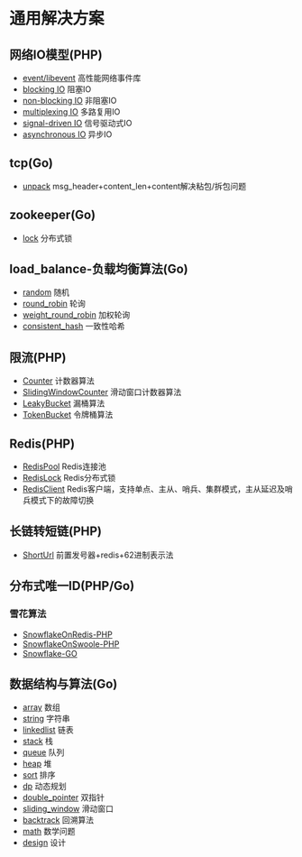# 通用解决方案

## 网络IO模型(PHP)
- [event/libevent](https://github.com/li2251421/solution/tree/master/php/io/event)
高性能网络事件库
- [blocking IO](https://github.com/li2251421/solution/tree/master/php/io/blocking)
阻塞IO
- [non-blocking IO](https://github.com/li2251421/solution/tree/master/php/io/non-blocking)
非阻塞IO
- [multiplexing IO](https://github.com/li2251421/solution/tree/master/php/io/multiplexing) 
多路复用IO
- [signal-driven IO](https://github.com/li2251421/solution/tree/master/php/io/signal-driven)
信号驱动式IO
- [asynchronous IO](https://github.com/li2251421/solution/tree/master/php/io/asynchronous)
异步IO

## tcp(Go)
- [unpack](https://github.com/li2251421/solution/tree/master/go/tcp/unpack) 
msg_header+content_len+content解决粘包/拆包问题

## zookeeper(Go)
- [lock](https://github.com/li2251421/solution/blob/master/go/zookeeper/lock.go) 
分布式锁

## load_balance-负载均衡算法(Go)
- [random]() 
随机
- [round_robin]() 
轮询
- [weight_round_robin]() 
加权轮询
- [consistent_hash]()
一致性哈希

## 限流(PHP)
- [Counter](https://github.com/li2251421/solution/blob/master/php/ratelimiter/Counter.php)
计数器算法
- [SlidingWindowCounter](https://github.com/li2251421/solution/blob/master/php/ratelimiter/SlidingWindowCounter.php) 
滑动窗口计数器算法
- [LeakyBucket](https://github.com/li2251421/solution/blob/master/php/ratelimiter/LeakyBucket.php) 
漏桶算法
- [TokenBucket](https://github.com/li2251421/solution/blob/master/php/ratelimiter/TokenBucket.php) 
令牌桶算法

## Redis(PHP)
- [RedisPool](https://github.com/li2251421/solution/blob/master/php/redis/RedisPool.php) 
Redis连接池
- [RedisLock](https://github.com/li2251421/solution/blob/master/php/redis/RedisLock.php) 
Redis分布式锁
- [RedisClient](https://github.com/li2251421/solution/blob/master/php/redis/RedisClient.php) 
Redis客户端，支持单点、主从、哨兵、集群模式，主从延迟及哨兵模式下的故障切换

## 长链转短链(PHP)
- [ShortUrl](https://github.com/li2251421/solution/blob/master/php/shorturl/ShortUrl.php) 
前置发号器+redis+62进制表示法

## 分布式唯一ID(PHP/Go)
### 雪花算法
- [SnowflakeOnRedis-PHP](https://github.com/li2251421/solution/blob/master/php/uniqueid/SnowflakeOnRedis.php) 
- [SnowflakeOnSwoole-PHP](https://github.com/li2251421/solution/blob/master/php/uniqueid/SnowflakeOnSwoole.php) 
- [Snowflake-GO](https://github.com/li2251421/solution/blob/master/go/uniqueid/snowflake.go)

## 数据结构与算法(Go)
- [array](https://github.com/li2251421/solution/tree/master/go/algo/array) 
数组
- [string](https://github.com/li2251421/solution/tree/master/go/algo/string) 
字符串
- [linkedlist](https://github.com/li2251421/solution/tree/master/go/algo/linkedlist) 
链表
- [stack](https://github.com/li2251421/solution/tree/master/go/algo/stack) 
栈
- [queue](https://github.com/li2251421/solution/tree/master/go/algo/queue) 
队列
- [heap](https://github.com/li2251421/solution/tree/master/go/algo/heap) 
堆
- [sort](https://github.com/li2251421/solution/tree/master/go/algo/sort) 
排序
- [dp](https://github.com/li2251421/solution/tree/master/go/algo/dp) 
动态规划
- [double_pointer](https://github.com/li2251421/solution/tree/master/go/algo/double_pointer) 
双指针
- [sliding_window](https://github.com/li2251421/solution/tree/master/go/algo/sliding_window) 
滑动窗口
- [backtrack](https://github.com/li2251421/solution/tree/master/go/algo/traceback) 
回溯算法
- [math](https://github.com/li2251421/solution/tree/master/go/algo/math) 
数学问题
- [design](https://github.com/li2251421/solution/tree/master/go/algo/design) 
设计

